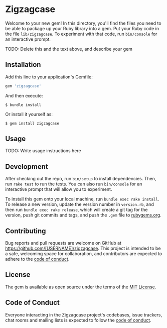 # Zigzagcase

Welcome to your new gem! In this directory, you'll find the files you need to be able to package up your Ruby library into a gem. Put your Ruby code in the file `lib/zigzagcase`. To experiment with that code, run `bin/console` for an interactive prompt.

TODO: Delete this and the text above, and describe your gem

## Installation

Add this line to your application's Gemfile:

```ruby
gem 'zigzagcase'
```

And then execute:

    $ bundle install

Or install it yourself as:

    $ gem install zigzagcase

## Usage

TODO: Write usage instructions here

## Development

After checking out the repo, run `bin/setup` to install dependencies. Then, run `rake test` to run the tests. You can also run `bin/console` for an interactive prompt that will allow you to experiment.

To install this gem onto your local machine, run `bundle exec rake install`. To release a new version, update the version number in `version.rb`, and then run `bundle exec rake release`, which will create a git tag for the version, push git commits and tags, and push the `.gem` file to [rubygems.org](https://rubygems.org).

## Contributing

Bug reports and pull requests are welcome on GitHub at https://github.com/[USERNAME]/zigzagcase. This project is intended to be a safe, welcoming space for collaboration, and contributors are expected to adhere to the [code of conduct](https://github.com/[USERNAME]/zigzagcase/blob/master/CODE_OF_CONDUCT.md).


## License

The gem is available as open source under the terms of the [MIT License](https://opensource.org/licenses/MIT).

## Code of Conduct

Everyone interacting in the Zigzagcase project's codebases, issue trackers, chat rooms and mailing lists is expected to follow the [code of conduct](https://github.com/[USERNAME]/zigzagcase/blob/master/CODE_OF_CONDUCT.md).
